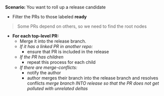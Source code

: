 **Scenario:** You want to roll up a release candidate

- Filter the PRs to those labeled **ready**

> Some PRs depend on others, so we need to find the root nodes

- **For each top-level PR:**
   - Merge it into the release branch.
   - *If it has a linked PR in another repo:*
      - ensure that PR is included in the release
   - *If the PR has children*
      - repeat this process for each child
   - *If there are merge-conflicts:*
      - notify the author
      - author merges their branch into the release branch and resolves conflicts
      *merge branch INTO release so that the PR does not get polluted with unrelated deltas*
